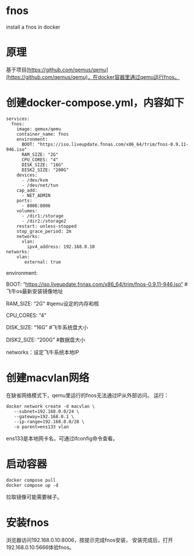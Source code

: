 # fnos
install a fnos in docker

# 原理
基于项目[https://github.com/qemus/qemu](https://github.com/qemus/qemu)，在docker容器里通过qemu运行fnos。

# 创建docker-compose.yml，内容如下
```
services:
  fnos:
    image: qemux/qemu
    container_name: fnos
    environment:
      BOOT: "https://iso.liveupdate.fnnas.com/x86_64/trim/fnos-0.9.11-946.iso"
      RAM_SIZE: "2G"
      CPU_CORES: "4"
      DISK_SIZE: "16G"
      DISK2_SIZE: "200G"
    devices:
      - /dev/kvm
      - /dev/net/tun
    cap_add:
      - NET_ADMIN
    ports:
      - 8006:8006
    volumes:
      - /dir1:/storage
      - /dir2:/storage2
    restart: unless-stopped
    stop_grace_period: 2m
    networks:
      vlan:
        ipv4_address: 192.168.0.10
networks:
    vlan:
       external: true
```

environment:

BOOT: “https://iso.liveupdate.fnnas.com/x86_64/trim/fnos-0.9.11-946.iso“ #飞牛os最新安装镜像地址

RAM_SIZE: “2G” #qemu设定的内存和核

CPU_CORES: “4”

DISK_SIZE: “16G” #飞牛系统盘大小

DISK2_SIZE: “200G” #数据盘大小

networks：设定飞牛系统本地IP

# 创建macvlan网络
在缺省网络模式下，qemu里运行的fnos无法通过IP从外部访问。
运行：
```
docker network create -d macvlan \
   --subnet=192.168.0.0/24 \
   --gateway=192.168.0.1 \
   --ip-range=192.168.0.0/28 \
   -o parent=ens133 vlan
```   
ens133是本地网卡名，可通过ifconfig命令查看。

# 启动容器
```
docker compose pull
docker compose up -d
```
拉取镜像可能需要梯子。

# 安装fnos
浏览器访问192.168.0.10:8006，按提示完成fnos安装，
安装完成后，打开192.168.0.10:5666体验fnos。


